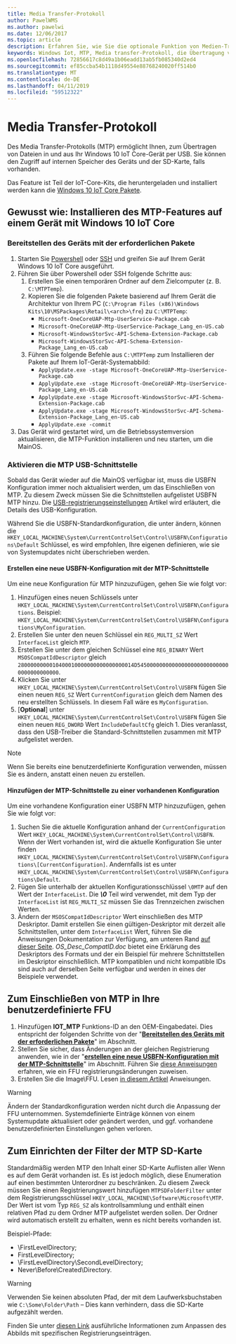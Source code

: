 ```yaml
---
title: Media Transfer-Protokoll
author: PawelWMS
ms.author: pawelwi
ms.date: 12/06/2017
ms.topic: article
description: Erfahren Sie, wie Sie die optionale Funktion von Medien-Transfer-Protokolls (MTP) zum Übertragen von Dateien in und aus Ihrer Geräte über USB zu aktivieren.
keywords: Windows Iot, MTP, Media transfer-Protokoll, die Übertragung von Dateien, die Geräte
ms.openlocfilehash: 72856617c8d49a1b06eadd13ab5fb085340d2ed4
ms.sourcegitcommit: ef85ccba54b1118d49554e88768240020ff514b0
ms.translationtype: MT
ms.contentlocale: de-DE
ms.lasthandoff: 04/11/2019
ms.locfileid: "59512322"
---
```

# <a name="media-transfer-protocol"></a>Media Transfer-Protokoll
Des Media Transfer-Protokolls (MTP) ermöglicht Ihnen, zum Übertragen von Dateien in und aus Ihr Windows 10 IoT Core-Gerät per USB. Sie können den Zugriff auf internen Speicher des Geräts und der SD-Karte, falls vorhanden.

Das Feature ist Teil der IoT-Core-Kits, die heruntergeladen und installiert werden kann die [Windows 10 IoT Core Pakete](https://www.microsoft.com/en-us/download/details.aspx?id=55031).

## <a name="how-to-install-the-mtp-feature-on-a-device-running-windows-10-iot-core"></a>Gewusst wie: Installieren des MTP-Features auf einem Gerät mit Windows 10 IoT Core

### <a name="provisioning-the-device-with-required-packages"></a>Bereitstellen des Geräts mit der erforderlichen Pakete

1. Starten Sie [Powershell](../connect-your-device/PowerShell.md) oder [SSH](../connect-your-device/SSH.md) und greifen Sie auf Ihrem Gerät Windows 10 IoT Core ausgeführt.
2. Führen Sie über Powershell oder SSH folgende Schritte aus:
    1. Erstellen Sie einen temporären Ordner auf dem Zielcomputer (z. B. `C:\MTPTemp`).
    2. Kopieren Sie die folgenden Pakete basierend auf Ihrem Gerät die Architektur von Ihrem PC (`C:\Program Files (x86)\Windows Kits\10\MSPackages\Retail\<arch>\fre`) zu `C:\MTPTemp`:
        * `Microsoft-OneCoreUAP-Mtp-UserService-Package.cab`
        * `Microsoft-OneCoreUAP-Mtp-UserService-Package_Lang_en-US.cab`
        * `Microsoft-WindowsStorSvc-API-Schema-Extension-Package.cab`
        * `Microsoft-WindowsStorSvc-API-Schema-Extension-Package_Lang_en-US.cab`
    3. Führen Sie folgende Befehle aus `C:\MTPTemp` zum Installieren der Pakete auf Ihrem IoT-Gerät-Systemabbild:
        * `ApplyUpdate.exe -stage Microsoft-OneCoreUAP-Mtp-UserService-Package.cab`
        * `ApplyUpdate.exe -stage Microsoft-OneCoreUAP-Mtp-UserService-Package_Lang_en-US.cab`
        * `ApplyUpdate.exe -stage Microsoft-WindowsStorSvc-API-Schema-Extension-Package.cab`
        * `ApplyUpdate.exe -stage Microsoft-WindowsStorSvc-API-Schema-Extension-Package_Lang_en-US.cab`
        * `ApplyUpdate.exe -commit`
3. Das Gerät wird gestartet wird, um die Betriebssystemversion aktualisieren, die MTP-Funktion installieren und neu starten, um die MainOS.

### <a name="enabling-the-mtp-usb-interface"></a>Aktivieren die MTP USB-Schnittstelle

Sobald das Gerät wieder auf die MainOS verfügbar ist, muss die USBFN Konfiguration immer noch aktualisiert werden, um das Einschließen von MTP. Zu diesem Zweck müssen Sie die Schnittstellen aufgelistet USBFN MTP hinzu.
Die [USB-registrierungseinstellungen](https://docs.microsoft.com/windows-hardware/drivers/usbcon/usb-registry-settings-for-a-function-controller-driver) Artikel wird erläutert, die Details des USB-Konfiguration.

Während Sie die USBFN-Standardkonfiguration, die unter ändern, können die `HKEY_LOCAL_MACHINE\System\CurrentControlSet\Control\USBFN\Configurations\Default` Schlüssel, es wird empfohlen, Ihre eigenen definieren, wie sie von Systemupdates nicht überschrieben werden.

#### <a name="creating-a-new-usbfn-configuration-with-the-mtp-interface"></a>Erstellen eine neue USBFN-Konfiguration mit der MTP-Schnittstelle

Um eine neue Konfiguration für MTP hinzuzufügen, gehen Sie wie folgt vor:
1. Hinzufügen eines neuen Schlüssels unter `HKEY_LOCAL_MACHINE\System\CurrentControlSet\Control\USBFN\Configurations`. Beispiel: `HKEY_LOCAL_MACHINE\System\CurrentControlSet\Control\USBFN\Configurations\MyConfiguration`.
2. Erstellen Sie unter den neuen Schlüssel ein `REG_MULTI_SZ` Wert `InterfaceList` gleich `MTP`.
3. Erstellen Sie unter dem gleichen Schlüssel eine `REG_BINARY` Wert `MSOSCompatIdDescriptor` gleich `2800000000010400010000000000000000014D545000000000000000000000000000000000000000`.
4. Klicken Sie unter `HKEY_LOCAL_MACHINE\System\CurrentControlSet\Control\USBFN` fügen Sie einen neuen `REG_SZ` Wert `CurrentConfiguration` gleich dem Namen des neu erstellten Schlüssels. In diesem Fall wäre es `MyConfiguration`.
5. [**Optional**] unter `HKEY_LOCAL_MACHINE\System\CurrentControlSet\Control\USBFN` fügen Sie einen neuen `REG_DWORD` Wert `IncludeDefaultCfg` gleich 1. Dies veranlasst, dass den USB-Treiber die Standard-Schnittstellen zusammen mit MTP aufgelistet werden.

> [!NOTE]
> Wenn Sie bereits eine benutzerdefinierte Konfiguration verwenden, müssen Sie es ändern, anstatt einen neuen zu erstellen.

#### <a name="adding-the-mtp-interface-to-an-existing-configuration"></a>Hinzufügen der MTP-Schnittstelle zu einer vorhandenen Konfiguration

Um eine vorhandene Konfiguration einer USBFN MTP hinzuzufügen, gehen Sie wie folgt vor:
1. Suchen Sie die aktuelle Konfiguration anhand der `CurrentConfiguration` Wert `HKEY_LOCAL_MACHINE\System\CurrentControlSet\Control\USBFN`. Wenn der Wert vorhanden ist, wird die aktuelle Konfiguration Sie unter finden `HKEY_LOCAL_MACHINE\System\CurrentControlSet\Control\USBFN\Configurations\[CurrentConfiguration]`. Andernfalls ist es unter `HKEY_LOCAL_MACHINE\System\CurrentControlSet\Control\USBFN\Configurations\Default`.
2. Fügen Sie unterhalb der aktuellen Konfigurationsschlüssel `\0MTP` auf den Wert der `InterfaceList`. Die ***\0*** Teil wird verwendet, mit dem Typ der `InterfaceList` ist `REG_MULTI_SZ` müssen Sie das Trennzeichen zwischen Werten.
3. Ändern der `MSOSCompatIdDescriptor` Wert einschließen des MTP Deskriptor. Damit erstellen Sie einen gültigen-Deskriptor mit derzeit alle Schnittstellen, unter dem `InterfaceList` Wert, führen Sie die Anweisungen Dokumentation zur Verfügung, am unteren Rand [auf dieser Seite](https://msdn.microsoft.com/windows/hardware/gg463179.aspx). *OS_Desc_CompatID.doc* bietet eine Erklärung des Deskriptors des Formats und der ein Beispiel für mehrere Schnittstellen im Deskriptor einschließlich. MTP kompatiblen und nicht kompatible IDs sind auch auf derselben Seite verfügbar und werden in eines der Beispiele verwendet.

## <a name="how-to-include-mtp-in-your-custom-ffu"></a>Zum Einschließen von MTP in Ihre benutzerdefinierte FFU

1. Hinzufügen **IOT_MTP** Funktions-ID an den OEM-Eingabedatei. Dies entspricht der folgenden Schritte von der "[**Bereitstellen des Geräts mit der erforderlichen Pakete**](#provisioning-the-device-with-required-packages)" im Abschnitt.
2. Stellen Sie sicher, dass Änderungen an der gleichen Registrierung anwenden, wie in der "[**erstellen eine neue USBFN-Konfiguration mit der MTP-Schnittstelle**](#creating-a-new-usbfn-configuration-with-the-mtp-interface)" im Abschnitt. Führen Sie [diese Anweisungen](https://docs.microsoft.com/windows-hardware/manufacture/iot/add-a-registry-setting-to-an-image) erfahren, wie ein FFU registrierungsänderungen zuweisen.
3. Erstellen Sie die Image\FFU. Lesen [in diesem Artikel](https://docs.microsoft.com/windows-hardware/manufacture/iot/create-a-basic-image) Anweisungen.

> [!WARNING]
> Ändern der Standardkonfiguration werden nicht durch die Anpassung der FFU unternommen. Systemdefinierte Einträge können von einem Systemupdate aktualisiert oder geändert werden, und ggf. vorhandene benutzerdefinierten Einstellungen gehen verloren.

## <a name="how-to-setup-the-mtp-sd-card-filter"></a>Zum Einrichten der Filter der MTP SD-Karte

Standardmäßig werden MTP den Inhalt einer SD-Karte Auflisten aller Wenn es auf dem Gerät vorhanden ist. Es ist jedoch möglich, diese Enumeration auf einen bestimmten Unterordner zu beschränken. Zu diesem Zweck müssen Sie einen Registrierungswert hinzufügen `MTPSDFolderFilter` unter dem Registrierungsschlüssel `HKEY_LOCAL_MACHINE\Software\Microsoft\MTP`.
Der Wert ist vom Typ `REG_SZ` als kontrollsammlung und enthält einen relativen Pfad zu dem Ordner MTP aufgelistet werden sollen. Der Ordner wird automatisch erstellt zu erhalten, wenn es nicht bereits vorhanden ist.

Beispiel-Pfade:
- \FirstLevelDirectory;
- FirstLevelDirectory;
- \FirstLevelDirectory\SecondLevelDirectory;
- Never\Before\Created\Directory.

> [!WARNING]
> Verwenden Sie keinen absoluten Pfad, der mit dem Laufwerksbuchstaben wie `C:\Some\Folder\Path` – Dies kann verhindern, dass die SD-Karte aufgezählt werden.

Finden Sie unter [diesen Link](https://docs.microsoft.com/windows-hardware/manufacture/iot/add-a-registry-setting-to-an-image) ausführliche Informationen zum Anpassen des Abbilds mit spezifischen Registrierungseinträgen.

